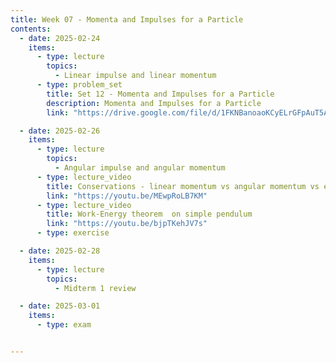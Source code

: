 ```yaml
---
title: Week 07 - Momenta and Impulses for a Particle
contents:
  - date: 2025-02-24
    items:
      - type: lecture
        topics:
          - Linear impulse and linear momentum
      - type: problem_set
        title: Set 12 - Momenta and Impulses for a Particle
        description: Momenta and Impulses for a Particle
        link: "https://drive.google.com/file/d/1FKNBanoaoKCyELrGFpAuT5AOBsPvKN0c/view?usp=sharing"

  - date: 2025-02-26
    items:
      - type: lecture
        topics:
          - Angular impulse and angular momentum
      - type: lecture_video
        title: Conservations - linear momentum vs angular momentum vs energy
        link: "https://youtu.be/MEwpRoLB7KM"
      - type: lecture_video
        title: Work-Energy theorem  on simple pendulum
        link: "https://youtu.be/bjpTKehJV7s"
      - type: exercise

  - date: 2025-02-28
    items:
      - type: lecture
        topics:
          - Midterm 1 review

  - date: 2025-03-01
    items:
      - type: exam


---
```



